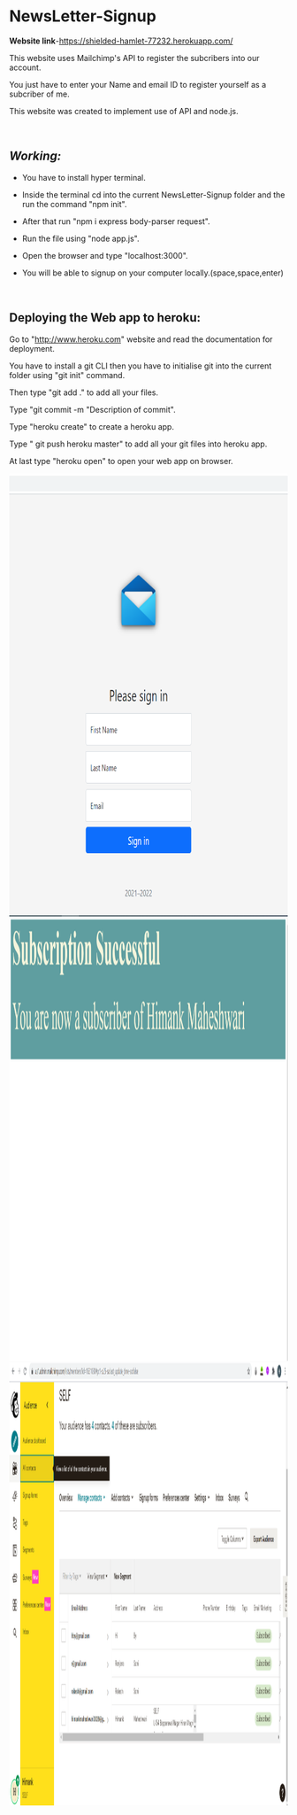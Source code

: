 # NewsLetter-Signup
**Website link**-https://shielded-hamlet-77232.herokuapp.com/

This website uses Mailchimp's API to register the subcribers into our account.

You just have to enter your Name and email ID to register yourself as a subcriber of me.

This website was created to implement use of API and node.js.

<br>

## *Working:*

- You have to install hyper terminal.

- Inside the terminal cd into the current NewsLetter-Signup folder and the run the command "npm init".

- After that run "npm i express body-parser request".

- Run the file using "node app.js".

- Open the browser and type "localhost:3000".

- You will be able to signup on your computer locally.(space,space,enter) 
 <br>





## **Deploying the Web app to heroku:**

Go to "http://www.heroku.com" website and read the documentation for deployment.

You have to install a git CLI then you have to initialise git into the current folder using "git init" command.

Then type "git add ." to add all your files.

Type "git commit -m "Description of commit".

Type "heroku create" to create a heroku app.

Type " git push heroku master" to add all your git files into heroku app.

At last type "heroku open" to open your web app on browser.
<br>



<img src="https://github.com/himank3029/NewsLetter-Signup/blob/main/NewsLetter-Signup/Screenshot/SignUp%20page.png" width="2500" height="800" alt=""> 
<img src="https://github.com/himank3029/NewsLetter-Signup/blob/main/NewsLetter-Signup/Screenshot/signin2.PNG" width="2500" height="800" alt=""> 
<img src="https://github.com/himank3029/NewsLetter-Signup/blob/main/NewsLetter-Signup/Screenshot/Audience1.PNG" width="2500" height="800" alt=""> 



